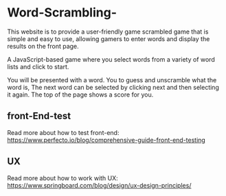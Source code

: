 # Word-Scrambling-
This website is to provide a user-friendly game scrambled game that is simple and easy to use, allowing gamers to enter words and display the results on the front page.

A JavaScript-based game where you select words from a variety of word lists and click to start.   

You will be presented with a word.
You to guess and unscramble what the word is, The next word can be selected by clicking next and then selecting it again.
The top of the page shows a score for you.

## front-End-test
Read more about how to test front-end: 
https://www.perfecto.io/blog/comprehensive-guide-front-end-testing

## UX 
Read more about how to work with UX: 
https://www.springboard.com/blog/design/ux-design-principles/